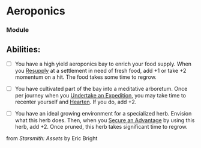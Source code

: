 # Aeroponics
### Module


## Abilities:


- [ ] You have a high yield aeroponics bay to enrich your food supply. When you [Resupply](Resupply.md) at a settlement in need of fresh food, add +1 or take +2 momentum on a hit. The food takes some time to regrow.

- [ ] You have cultivated part of the bay into a meditative arboretum. Once per journey when you [Undertake an Expedition](Undertake_an_Expedition.md), you may take time to recenter yourself and [Hearten](Hearten.md). If you do, add +2.

- [ ] You have an ideal growing environment for a specialized herb. Envision what this herb does. Then, when you [Secure an Advantage](5_Moves/Adventure/Secure_an_Advantage.md) by using this herb, add +2. Once pruned, this herb takes significant time to regrow.



from *Starsmith: Assets* by Eric Bright